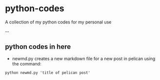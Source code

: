 # python-codes
A collection of my python codes for my personal use

--
## python codes in here
- newmd.py
creates a new markdown file for a new post in pelican using the command:
```
python newmd.py 'title of pelican post'
```
